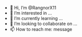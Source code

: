 - 👋 Hi, I’m @RangnorX11
- 👀 I’m interested in ...
- 🌱 I’m currently learning ...
- 💞️ I’m looking to collaborate on ...
- 📫 How to reach me: message

<!---
RangnorX11/RangnorX11 is a ✨ special ✨ repository because its `README.md` (this file) appears on your GitHub profile.
You can click the Preview link to take a look at your changes.
--->

